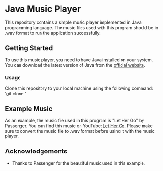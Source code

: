 # Java Music Player

This repository contains a simple music player implemented in Java programming language. The music files used with this program should be in .wav format to run the application successfully.

## Getting Started

To use this music player, you need to have Java installed on your system. You can download the latest version of Java from the [official website](https://www.oracle.com/java/technologies/javase-jdk16-downloads.html).

### Usage
Clone this repository to your local machine using the following command:
'git clone '


## Example Music
As an example, the music file used in this program is "Let Her Go" by Passenger. You can find this music on YouTube: [Let Her Go](https://youtu.be/RBumgq5yVrA?si=oRcknNmx6tTEXDQP). Please make sure to convert the music file to .wav format before using it with the music player.

## Acknowledgements
- Thanks to Passenger for the beautiful music used in this example.
